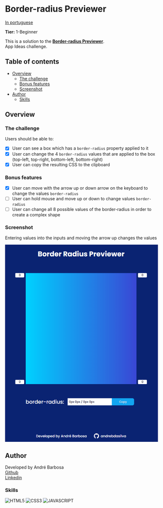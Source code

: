 # Border-radius Previewer
<p align="left">
	<a href="./docs/readme_pt-br.md">In portuguese</a>   
</p>

**Tier:** 1-Beginner

This is a solution to the **[Border-radius Previewer](https://github.com/florinpop17/app-ideas/blob/master/Projects/1-Beginner/Border-Radius-Previewer.md)**.  
App Ideas challenge.

## Table of contents

- [Overview](#overview)
  - [The challenge](#the-challenge)
  - [Bonus features](#bonus-features)
  - [Screenshot](#screenshot)
- [Author](#author)
  - [Skills](#skills)
## Overview

### The challenge

Users should be able to:  
- [x] User can see a box which has a `border-radius` property applied to it
- [x] User can change the 4 `border-radius` values that are applied to the box (top-left, top-right, bottom-left, bottom-right)
- [x] User can copy the resulting CSS to the clipboard

### Bonus features
- [x] User can move with the arrow up or down arrow on the keyboard to change the values `border-radius`  
- [ ] User can hold mouse and move up or down to change values `border-radius` 
- [ ] User can change all 8 possible values of the border-radius in order to create a complex shape

### Screenshot

Entering values into the inputs and moving the arrow up changes the values

![](/screenshot/screencapture.gif)

## Author

Developed by André Barbosa  
[Github](https://github.com/andrebdasilva)  
[Linkedin](https://www.linkedin.com/in/andr%C3%A9-barbosa-501502247)

### Skills
![HTML5](https://img.shields.io/badge/HTML5-E34F26?style=for-the-badge&logo=html5&logoColor=white)
![CSS3](https://img.shields.io/badge/CSS3-1572B6?style=for-the-badge&logo=css3&logoColor=white)
![JAVASCRIPT](https://img.shields.io/badge/JavaScript-F7DF1E?style=for-the-badge&logo=javascript&logoColor=black)
